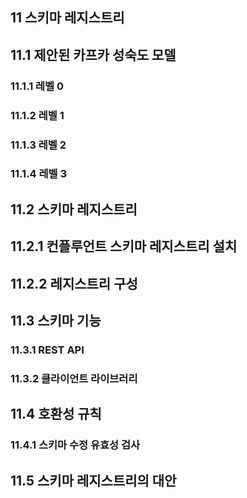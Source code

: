 ## 11 스키마 레지스트리

## 11.1 제안된 카프카 성숙도 모델

### 11.1.1 레벨 0

### 11.1.2 레벨 1

### 11.1.3 레벨 2

### 11.1.4 레벨 3

## 11.2 스키마 레지스트리

## 11.2.1 컨플루언트 스키마 레지스트리 설치

## 11.2.2 레지스트리 구성

## 11.3 스키마 기능

### 11.3.1 REST API

### 11.3.2 클라이언트 라이브러리

## 11.4 호환성 규칙

### 11.4.1 스키마 수정 유효성 검사

## 11.5 스키마 레지스트리의 대안
